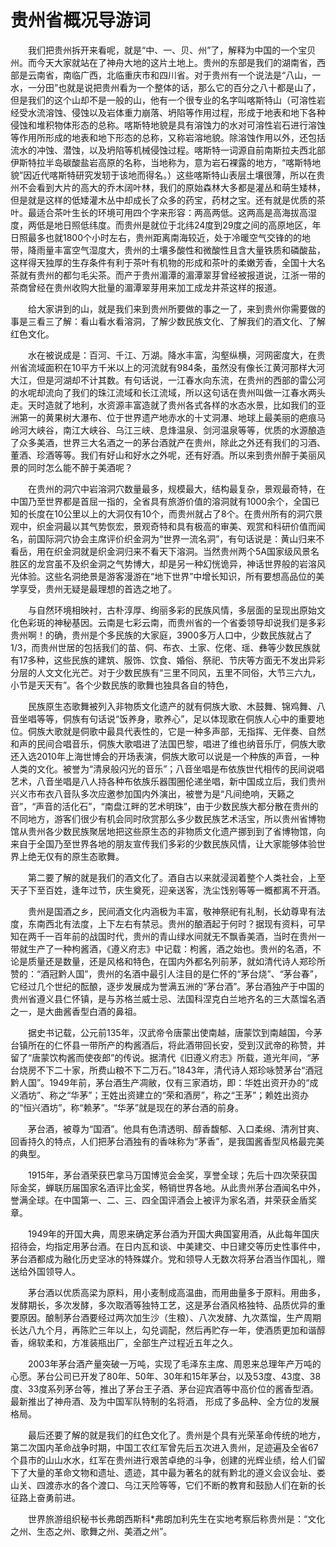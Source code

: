 # 贵州省概况导游词  
　　我们把贵州拆开来看呢，就是“中、一、贝、州”了，解释为中国的一个宝贝州。而今天大家就站在了神舟大地的这片土地上。贵州的东部是我们的湖南省，西部是云南省，南临广西，北临重庆市和四川省。对于贵州有一个说法是“八山，一水，一分田”也就是说把贵州看为一个整体的话，那么它的百分之八十都是山了，但是我们的这个山却不是一般的山，他有一个很专业的名字叫喀斯特山（可溶性岩经受水流溶蚀、侵蚀以及岩体重力崩落、坍陷等作用过程，形成于地表和地下各种侵蚀和堆积物体形态的总称。喀斯特地貌是具有溶蚀力的水对可溶性岩石进行溶蚀等作用所形成的地表和地下形态的总称，又称岩溶地貌。除溶蚀作用以外，还包括流水的冲蚀、潜蚀，以及坍陷等机械侵蚀过程。喀斯特一词源自前南斯拉夫西北部伊斯特拉半岛碳酸盐岩高原的名称，当地称为，意为岩石裸露的地方，“喀斯特地貌”因近代喀斯特研究发轫于该地而得名。）这些喀斯特山表层土壤很薄，所以在贵州不会看到大片的高大的乔木阔叶林，我们的原始森林大多都是灌丛和萌生矮林，但是就是这样的低矮灌木丛中却成长了众多的药宝，药材之宝。还有就是优质的茶叶。最适合茶叶生长的环境可用四个字来形容：两高两低。这两高是高海拔高湿度，两低是地日照低纬度。而贵州是就位于北纬24度到29度之间的高原地区，年日照最多也就1800个小时左右，贵州距离南海较近，处于冷暖空气交锋的的地带，降雨量丰富空气湿度大，贵州的土壤多酸性和微酸性且含大量铁质和磷酸盐，这样得天独厚的生存条件有利于茶叶有机物的形成和茶叶的柔嫩芳香，全国十大名茶就有贵州的都匀毛尖茶。而产于贵州湄潭的湄潭翠芽曾经被报道说，江浙一带的茶商曾经在贵州收购大批量的湄潭翠芽用来加工成龙井茶这样的报道。  

　　给大家讲到的山，就是我们来到贵州所要做的事之一了，来到贵州你需要做的事是三看三了解：看山看水看溶洞，了解少数民族文化、了解我们的酒文化、了解红色文化。  

　　水在被说成是：百河、千江、万湖。降水丰富，沟壑纵横，河网密度大，在贵州省流域面积在10平方千米以上的河流就有984条，虽然没有像长江黄河那样大河大江，但是河湖却不计其数。有句话说，一江春水向东流，在贵州的西部的雷公河的水呢却流向了我们的珠江流域和长江流域，所以这句话在贵州叫做一江春水两头走。天时造就了地利，水资源丰富造就了贵州各式各样的水态水景，比如我们的亚洲第一的黄果树大瀑布、位于世界遗产地赤水的十丈洞瀑、地球上最美丽的疤痕马岭河大峡谷，南江大峡谷、乌江三峡、息烽温泉、剑河温泉等等，优质的水源酿造了众多美酒，世界三大名酒之一的茅台酒就产在贵州，除此之外还有我们的习酒、董酒、珍酒等等。我们有好山和好水之外呢，还有好酒。所以来到贵州醉于美丽风景的同时怎么能不醉于美酒呢？  

　　在贵州的洞穴中岩溶洞穴数量最多，规模最大，结构最复杂，景观最奇特，在中国乃至世界都是首屈一指的，全省具有旅游价值的溶洞就有1000余个，全国已知的长度在10公里以上的大洞仅有10个，而贵州就占了8个。在贵州所有的洞穴景观中，织金洞最以其气势恢宏，景观奇特和具有极高的审美、观赏和科研价值而闻名，前国际洞穴协会主席评价织金洞为“世界一流名洞”，有句话说是：黄山归来不看岳，用在织金洞就是织金洞归来不看天下溶洞。当然贵州两个5A国家级风景名胜区的龙宫虽不及织金洞之气势博大，却是另一种幻恍诡异，神话世界般的岩溶风光体验。这些名洞绝景是游客漫游在“地下世界”中增长知识，所有要想高品位的美学享受，贵州无疑是最理想的首选之地了。  

　　与自然环境相映衬，古朴淳厚、绚丽多彩的民族风情，多层面的呈现出原始文化色彩斑的神秘基因。云南是七彩云南，而贵州省的一个省委领导却说我们是多彩贵州啊！的确，贵州是个多民族的大家庭，3900多万人口中，少数民族就占了1/3，而贵州世居的包括我们的苗、侗、布衣、土家、仡佬、瑶、彝等少数民族就有17多种，这些民族的建筑、服饰、饮食、婚俗、祭祀、节庆等方面无不发出异彩分层的人文文化光芒。对于少数民族有“三里不同风，五里不同俗，大节三六九，小节是天天有”。各个少数民族的歌舞也独具各自的特色，  

　　民族原生态歌舞被列入非物质文化遗产的就有侗族大歌、木鼓舞、锦鸡舞、八音坐唱等等，侗族有句话说“饭养身，歌养心”，足以体现歌在侗族人心中的重要地位。侗族大歌就是侗歌中最具代表性的，它是一种多声部，无指挥、无伴奏、自然和声的民间合唱音乐，侗族大歌唱进了法国巴黎，唱进了维也纳音乐厅，侗族大歌还入选2010年上海世博会的开场表演，侗族大歌可以说是一个种族的声音，一种人类的文化。被誉为“清泉般闪光的音乐”；八音坐唱是布依族世代相传的民间说唱艺术，八音坐唱是八人持各种布依族乐器围圈伦递坐唱，新中国成立后，我们贵州兴义市布衣八音队多次应邀参加国内外演出，被誉为是“凡间绝响，天籁之音”，“声音的活化石”，“南盘江畔的艺术明珠”，由于少数民族大都分散在贵州的不同地方，游客们很少有机会同时欣赏那么多少数民族艺术活宝，所以贵州省博物馆从贵州各少数民族聚居地把这些原生态的非物质文化遗产挪到到了省博物馆，向来自于全国乃至世界各地的朋友宣传我们多彩的少数民族风情，让大家能够体验世界上绝无仅有的原生态歌舞。  

　　第二要了解的就是我们的酒文化了。酒自古以来就浸润着整个人类社会，上至天子下至百姓，逢年过节，庆生奠死，迎亲送客，洗尘饯别等等一概都离不开酒。  

　　贵州是国酒之乡，民间酒文化内涵极为丰富，敬神祭祀有礼制，长幼尊卑有法度，东南西北有法度，上下左右有禁忌。贵州的酿酒起于何时？据现有资料，可早知在两千一百年前的战国时代，贵州的青山绿水间就无不飘香美酒，当时在贵州一带就生产了一种枸酱酒，《遵义府志》中记载：枸酱，酒之始也。贵州的名酒，不论是质量还是数量，还是风格和特色，在国内外都名列前茅，就如清代诗人郑珍所赞的：“酒冠黔人国”，贵州的名酒中最引人注目的是仁怀的“茅台烧”、“茅台春”，它经过几个世纪的酝酿，逐步发展成为誉满五洲的“茅台酒”。茅台酒独产于中国的贵州省遵义县仁怀镇，是与苏格兰威士忌、法国科涅克白兰地齐名的三大蒸馏名酒之一，是大曲酱香型白酒的鼻祖。  

　　据史书记载，公元前135年，汉武帝令唐蒙出使南越，唐蒙饮到南越国，今茅台镇所在的仁怀县一带所产的构酱酒后，将此酒带回长安，受到汉武帝的称赞，并留了“唐蒙饮构酱而使夜郎”的传说。据清代《旧遵义府志》所载，道光年间，“茅台烧房不下二十家，所费山粮不下二万石。”1843年，清代诗人郑珍咏赞茅台“酒冠黔人国”。1949年前，茅台酒生产凋敝，仅有三家酒坊，即：华姓出资开办的“成义酒坊”、称之“华茅”；王姓出资建立的“荣和酒房”，称之“王茅”；赖姓出资办的“恒兴酒坊”，称“赖茅”。“华茅”就是现在的茅台酒的前身。  

　　茅台酒，被尊为“国酒”。他具有色清透明、醇香馥郁、入口柔绵、清冽甘爽、回香持久的特点，人们把茅台酒独有的香味称为“茅香”，是我国酱香型风格最完美的典型。  

　　1915年，茅台酒荣获巴拿马万国博览会金奖，享誉全球；先后十四次荣获国际金奖，蝉联历届国家名酒评比金奖，畅销世界各地。从此贵州茅台酒闻名中外，誉满全球。在中国第一、二、三、四全国评酒会上被评为家名酒，并荣获金盾奖章。  

　　1949年的开国大典，周恩来确定茅台酒为开国大典国宴用酒，从此每年国庆招待会，均指定用茅台酒。在日内瓦和谈、中美建交、中日建交等历史性事件中，茅台酒都成为融化历史坚冰的特殊媒介。党和领导人无数次将茅台酒当作国礼，赠送给外国领导人。  

　　茅台酒以优质高梁为原料，用小麦制成高温曲，而用曲量多于原料。用曲多，发酵期长，多次发酵，多次取酒等独特工艺，这是茅台酒风格独特、品质优异的重要原因。酿制茅台酒要经过两次加生沙（生粮）、八次发酵、九次蒸馏，生产周期长达八九个月，再陈贮三年以上，勾兑调配，然后再贮存一年，使酒质更加和谐醇香，绵软柔和，方准装瓶出厂，全部生产过程近五年之久。  

　　2003年茅台酒产量突破一万吨，实现了毛泽东主席、周恩来总理年产万吨的心愿。茅台公司已开发了80年、50年、30年和15年茅台，以及53度、43度、38度、33度系列茅台等，推出了茅台王子酒、茅台迎宾酒等中高价位的酱香型酒。最新推出了神舟酒、及为中国军队特制的名将酒， 形成了多品种、全方位的发展格局。  

　　最后还要了解的就是我们的红色文化了。贵州是个具有光荣革命传统的地方，第二次国内革命战争时期，中国工农红军曾先后五次进入贵州，足迹遍及全省67个县市的山山水水，红军在贵州进行艰苦卓绝的斗争，创建的光辉业绩，给人们留下了大量的革命文物和遗址、遗迹，其中最为著名的就有黔北的遵义会议会址、娄山关、四渡赤水的各个渡口、乌江天险等等，它们不断的教育和鼓励人们在新的长征路上奋勇前进。  

　　世界旅游组织秘书长弗朗西斯科*弗朗加利先生在实地考察后称贵州是：“文化之州、生态之州、歌舞之州、美酒之州”。  